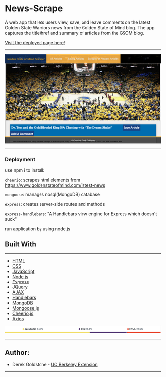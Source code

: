 # News-Scrape

A web app that lets users view, save, and leave comments on the latest Golden State Warriors news from the Golden State of Mind blog. The app captures the title/href and summary of articles from the GSOM blog. 

[Visit the deployed page here!](https://news-scraper-dg.herokuapp.com/)
___

![Warriors Scraper](public/assets/images/screenshots/news-scraper-screenshot.png)
___

### Deployment

use npm i to install:

`cheerio`: scrapes html elements from https://www.goldenstateofmind.com/latest-news

`mongoose`: manages nosql(MongoDB) database

`express`: creates server-side routes and methods

`express-handlebars`: "A Handlebars view engine for Express which doesn't suck"

run application by using node.js

## Built With

___

* [HTML](https://developer.mozilla.org/en-US/docs/Web/Guide/HTML/HTML5)
* [CSS](https://developer.mozilla.org/en-US/docs/Web/CSS)
* [JavaScript](https://developer.mozilla.org/en-US/docs/Web/JavaScript/Reference)
* [Node.js](https://nodejs.org/en/docs/)
* [Express](https://www.npmjs.com/package/express)
* [JQuery](https://api.jquery.com/)
* [AJAX](https://api.jquery.com/category/ajax/)
* [Handlebars](https://handlebarsjs.com/)
* [MongoDB](https://docs.mongodb.com/)
* [Mongoose.js](https://mongoosejs.com/docs/index.html)
* [Cheerio.js](https://cheerio.js.org/)
* [Axios](https://github.com/axios/axios)


![Graph](public/assets/images/screenshots/graph.png)
___

## Author:

* Derek Goldstone - [UC Berkeley Extension](https://www.linkedin.com/in/derek-goldstone-482884a3/)

___